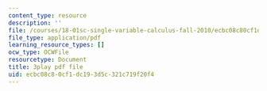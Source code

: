 ```yaml
---
content_type: resource
description: ''
file: /courses/18-01sc-single-variable-calculus-fall-2010/ecbc08c80cf1dc193d5c321c719f20f4_Bv9kVDcj7yo.pdf
file_type: application/pdf
learning_resource_types: []
ocw_type: OCWFile
resourcetype: Document
title: 3play pdf file
uid: ecbc08c8-0cf1-dc19-3d5c-321c719f20f4
---
```

